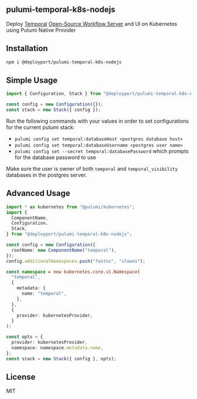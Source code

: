 ## pulumi-temporal-k8s-nodejs

Deploy [Temporal](https://temporal.io/) [Open-Source Workflow Server](https://learn.temporal.io/getting_started) and UI on Kubernetes using Pulumi Native Provider

## Installation

```sh
npm i @deployport/pulumi-temporal-k8s-nodejs
```

## Simple Usage

```ts
import { Configuration, Stack } from "@deployport/pulumi-temporal-k8s-nodejs";

const config = new Configuration({});
const stack = new Stack({ config });
```

Run the following commands with your values in order to set configurations for the current pulumi stack:

- `pulumi config set temporal:databaseHost <postgres database host>`
- `pulumi config set temporal:databaseUsername <postgres user name>`
- `pulumi config set --secret temporal:databasePassword` which prompts for the database password to use

Make sure the user is owner of both `temporal` and `temporal_visibility` databases in the postgres server.

## Advanced Usage

```ts
import * as kubernetes from "@pulumi/kubernetes";
import {
  ComponentName,
  Configuration,
  Stack,
} from "@deployport/pulumi-temporal-k8s-nodejs";

const config = new Configuration({
  rootName: new ComponentName("temporal"),
});
config.additionalNamespaces.push("fastns", "slowns");

const namespace = new kubernetes.core.v1.Namespace(
  "temporal",
  {
    metadata: {
      name: "temporal",
    },
  },
  {
    provider: kubernetesProvider,
  }
);

const opts = {
  provider: kubernetesProvider,
  namespace: namespace.metadata.name,
};
const stack = new Stack({ config }, opts);
```

## License

MIT
